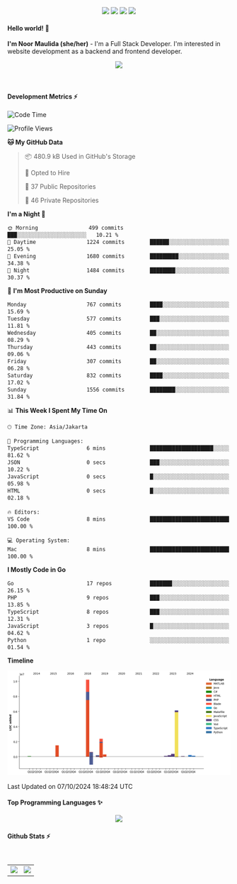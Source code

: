 <p align="center">
  <img src="https://dev.discordprofiles.me/badge/status/814439552055771206?simple=true">
  <img src="https://dev.discordprofiles.me/badge/playing/814439552055771206">
  <img src="https://dev.discordprofiles.me/badge/vscode/814439552055771206">
  <img src="https://dev.discordprofiles.me/badge/spotify/814439552055771206">
</p>

#### Hello world! 👋
**I'm Noor Maulida (she/her)** - I'm a Full Stack Developer. I'm interested in website development as a backend and frontend developer.

<p align="center">
  <img src="https://skillicons.dev/icons?i=go,laravel,nodejs,vue,express,ruby,python,mongodb,docker,aws,gcp" />
</p>
<br>

#### Development Metrics ⚡
<!--START_SECTION:waka-->
![Code Time](http://img.shields.io/badge/Code%20Time-581%20hrs%2047%20mins-blue)

![Profile Views](http://img.shields.io/badge/Profile%20Views-1-blue)

**🐱 My GitHub Data** 

> 📦 480.9 kB Used in GitHub's Storage 
 > 
> 💼 Opted to Hire
 > 
> 📜 37 Public Repositories 
 > 
> 🔑 46 Private Repositories 
 > 
**I'm a Night 🦉** 

```text
🌞 Morning                499 commits         ███░░░░░░░░░░░░░░░░░░░░░░   10.21 % 
🌆 Daytime                1224 commits        ██████░░░░░░░░░░░░░░░░░░░   25.05 % 
🌃 Evening                1680 commits        █████████░░░░░░░░░░░░░░░░   34.38 % 
🌙 Night                  1484 commits        ████████░░░░░░░░░░░░░░░░░   30.37 % 
```
📅 **I'm Most Productive on Sunday** 

```text
Monday                   767 commits         ████░░░░░░░░░░░░░░░░░░░░░   15.69 % 
Tuesday                  577 commits         ███░░░░░░░░░░░░░░░░░░░░░░   11.81 % 
Wednesday                405 commits         ██░░░░░░░░░░░░░░░░░░░░░░░   08.29 % 
Thursday                 443 commits         ██░░░░░░░░░░░░░░░░░░░░░░░   09.06 % 
Friday                   307 commits         ██░░░░░░░░░░░░░░░░░░░░░░░   06.28 % 
Saturday                 832 commits         ████░░░░░░░░░░░░░░░░░░░░░   17.02 % 
Sunday                   1556 commits        ████████░░░░░░░░░░░░░░░░░   31.84 % 
```


📊 **This Week I Spent My Time On** 

```text
🕑︎ Time Zone: Asia/Jakarta

💬 Programming Languages: 
TypeScript               6 mins              ████████████████████░░░░░   81.62 % 
JSON                     0 secs              ███░░░░░░░░░░░░░░░░░░░░░░   10.22 % 
JavaScript               0 secs              █░░░░░░░░░░░░░░░░░░░░░░░░   05.98 % 
HTML                     0 secs              █░░░░░░░░░░░░░░░░░░░░░░░░   02.18 % 

🔥 Editors: 
VS Code                  8 mins              █████████████████████████   100.00 % 

💻 Operating System: 
Mac                      8 mins              █████████████████████████   100.00 % 
```

**I Mostly Code in Go** 

```text
Go                       17 repos            ███████░░░░░░░░░░░░░░░░░░   26.15 % 
PHP                      9 repos             ███░░░░░░░░░░░░░░░░░░░░░░   13.85 % 
TypeScript               8 repos             ███░░░░░░░░░░░░░░░░░░░░░░   12.31 % 
JavaScript               3 repos             █░░░░░░░░░░░░░░░░░░░░░░░░   04.62 % 
Python                   1 repo              ░░░░░░░░░░░░░░░░░░░░░░░░░   01.54 % 
```



**Timeline**

![Lines of Code chart](https://raw.githubusercontent.com/noormaulida/noormaulida/main/assets/bar_graph.png)


 Last Updated on 07/10/2024 18:48:24 UTC
<!--END_SECTION:waka-->

#### Top Programming Languages ✨
<p align="center">
  <img src="https://api.githubtrends.io/user/svg/noormaulida/langs?time_range=one_year&include_private=true&compact=true&theme=dark" />
</p>

#### Github Stats ⚡
<p align="center">
  <table>
    <tr>
      <td>
        <img src="https://github-readme-streak-stats.herokuapp.com?user=noormaulida&theme=react&hide_border=true&mode=weekly" height="180" />
      </td>
      <td>
        <img src="https://github-readme-stats.vercel.app/api?username=noormaulida&theme=react&count_private=true&hide_border=true&line_height=20" height="180"/>
      </td>
    </tr>
</p>
<br>
